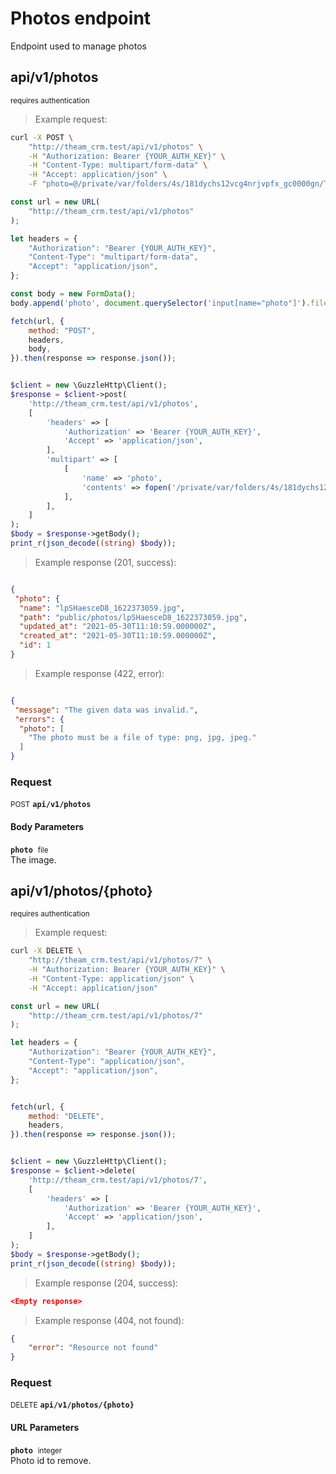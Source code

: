 # Photos endpoint

Endpoint used to manage photos

## api/v1/photos

<small class="badge badge-darkred">requires authentication</small>



> Example request:

```bash
curl -X POST \
    "http://theam_crm.test/api/v1/photos" \
    -H "Authorization: Bearer {YOUR_AUTH_KEY}" \
    -H "Content-Type: multipart/form-data" \
    -H "Accept: application/json" \
    -F "photo=@/private/var/folders/4s/181dychs12vcg4nrjvpfx_gc0000gn/T/phpP8iOvf" 
```

```javascript
const url = new URL(
    "http://theam_crm.test/api/v1/photos"
);

let headers = {
    "Authorization": "Bearer {YOUR_AUTH_KEY}",
    "Content-Type": "multipart/form-data",
    "Accept": "application/json",
};

const body = new FormData();
body.append('photo', document.querySelector('input[name="photo"]').files[0]);

fetch(url, {
    method: "POST",
    headers,
    body,
}).then(response => response.json());
```

```php

$client = new \GuzzleHttp\Client();
$response = $client->post(
    'http://theam_crm.test/api/v1/photos',
    [
        'headers' => [
            'Authorization' => 'Bearer {YOUR_AUTH_KEY}',
            'Accept' => 'application/json',
        ],
        'multipart' => [
            [
                'name' => 'photo',
                'contents' => fopen('/private/var/folders/4s/181dychs12vcg4nrjvpfx_gc0000gn/T/phpP8iOvf', 'r')
            ],
        ],
    ]
);
$body = $response->getBody();
print_r(json_decode((string) $body));
```


> Example response (201, success):

```json

{
 "photo": {
  "name": "lpSHaesceD8_1622373059.jpg",
  "path": "public/photos/lpSHaesceD8_1622373059.jpg",
  "updated_at": "2021-05-30T11:10:59.000000Z",
  "created_at": "2021-05-30T11:10:59.000000Z",
  "id": 1
}
```
> Example response (422, error):

```json

{
 "message": "The given data was invalid.",
 "errors": {
  "photo": [
    "The photo must be a file of type: png, jpg, jpeg."
  ]
}
```
<div id="execution-results-POSTapi-v1-photos" hidden>
    <blockquote>Received response<span id="execution-response-status-POSTapi-v1-photos"></span>:</blockquote>
    <pre class="json"><code id="execution-response-content-POSTapi-v1-photos"></code></pre>
</div>
<div id="execution-error-POSTapi-v1-photos" hidden>
    <blockquote>Request failed with error:</blockquote>
    <pre><code id="execution-error-message-POSTapi-v1-photos"></code></pre>
</div>
<form id="form-POSTapi-v1-photos" data-method="POST" data-path="api/v1/photos" data-authed="1" data-hasfiles="1" data-headers='{"Authorization":"Bearer {YOUR_AUTH_KEY}","Content-Type":"multipart\/form-data","Accept":"application\/json"}' onsubmit="event.preventDefault(); executeTryOut('POSTapi-v1-photos', this);">
<h3>
    Request&nbsp;&nbsp;&nbsp;
    </h3>
<p>
<small class="badge badge-black">POST</small>
 <b><code>api/v1/photos</code></b>
</p>
<p>
<label id="auth-POSTapi-v1-photos" hidden>Authorization header: <b><code>Bearer </code></b><input type="text" name="Authorization" data-prefix="Bearer " data-endpoint="POSTapi-v1-photos" data-component="header"></label>
</p>
<h4 class="fancy-heading-panel"><b>Body Parameters</b></h4>
<p>
<b><code>photo</code></b>&nbsp;&nbsp;<small>file</small>  &nbsp;
<input type="file" name="photo" data-endpoint="POSTapi-v1-photos" data-component="body" required  hidden>
<br>
The image.
</p>

</form>


## api/v1/photos/{photo}

<small class="badge badge-darkred">requires authentication</small>



> Example request:

```bash
curl -X DELETE \
    "http://theam_crm.test/api/v1/photos/7" \
    -H "Authorization: Bearer {YOUR_AUTH_KEY}" \
    -H "Content-Type: application/json" \
    -H "Accept: application/json"
```

```javascript
const url = new URL(
    "http://theam_crm.test/api/v1/photos/7"
);

let headers = {
    "Authorization": "Bearer {YOUR_AUTH_KEY}",
    "Content-Type": "application/json",
    "Accept": "application/json",
};


fetch(url, {
    method: "DELETE",
    headers,
}).then(response => response.json());
```

```php

$client = new \GuzzleHttp\Client();
$response = $client->delete(
    'http://theam_crm.test/api/v1/photos/7',
    [
        'headers' => [
            'Authorization' => 'Bearer {YOUR_AUTH_KEY}',
            'Accept' => 'application/json',
        ],
    ]
);
$body = $response->getBody();
print_r(json_decode((string) $body));
```


> Example response (204, success):

```json
<Empty response>
```
> Example response (404, not found):

```json
{
    "error": "Resource not found"
}
```
<div id="execution-results-DELETEapi-v1-photos--photo-" hidden>
    <blockquote>Received response<span id="execution-response-status-DELETEapi-v1-photos--photo-"></span>:</blockquote>
    <pre class="json"><code id="execution-response-content-DELETEapi-v1-photos--photo-"></code></pre>
</div>
<div id="execution-error-DELETEapi-v1-photos--photo-" hidden>
    <blockquote>Request failed with error:</blockquote>
    <pre><code id="execution-error-message-DELETEapi-v1-photos--photo-"></code></pre>
</div>
<form id="form-DELETEapi-v1-photos--photo-" data-method="DELETE" data-path="api/v1/photos/{photo}" data-authed="1" data-hasfiles="0" data-headers='{"Authorization":"Bearer {YOUR_AUTH_KEY}","Content-Type":"application\/json","Accept":"application\/json"}' onsubmit="event.preventDefault(); executeTryOut('DELETEapi-v1-photos--photo-', this);">
<h3>
    Request&nbsp;&nbsp;&nbsp;
    </h3>
<p>
<small class="badge badge-red">DELETE</small>
 <b><code>api/v1/photos/{photo}</code></b>
</p>
<p>
<label id="auth-DELETEapi-v1-photos--photo-" hidden>Authorization header: <b><code>Bearer </code></b><input type="text" name="Authorization" data-prefix="Bearer " data-endpoint="DELETEapi-v1-photos--photo-" data-component="header"></label>
</p>
<h4 class="fancy-heading-panel"><b>URL Parameters</b></h4>
<p>
<b><code>photo</code></b>&nbsp;&nbsp;<small>integer</small>  &nbsp;
<input type="number" name="photo" data-endpoint="DELETEapi-v1-photos--photo-" data-component="url" required  hidden>
<br>
Photo id to remove.
</p>
</form>



